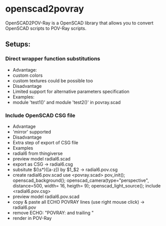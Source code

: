 # openscad2povray

OpenSCAD2POV-Ray is a OpenSCAD library that allows you to convert OpenSCAD scripts to POV-Ray scripts. 

## Setups:


### Direct wrapper function substitutions
* Advantage: 
 * custom colors
 * custom textures could be possible too
* Disadvantage
 * Limited support for alternative parameters specification
* Examples:
 * module 'test1()' and module 'test2()' in povray.scad

### Include OpenSCAD CSG file 
* Advantage
 * 'mirror' supported
* Disadvantage
 * Extra step of export of CSG file
* Examples
 * radial6 from thingiverse 
  * preview model radial6.scad 
  * export as CSG -> radial6.csg
  * subsitute $(\s*)([a-z]) by $1_$2 -> radial6.pov.csg
  * create radial6.pov.scad
    use <povray.scad>
    pov_init();
    openscad_background();
    openscad_camera(type="perspective", distance=500, width= 16, heigth= 9);
    openscad_light_source();
    include <radial6.pov.csg>
  * preview model radial6.pov.scad
  * copy & paste all ECHO POVRAY lines (use right mouse click) -> radial6.pov
  * remove ECHO: "POVRAY: and trailing "
  * render in POV-Ray

